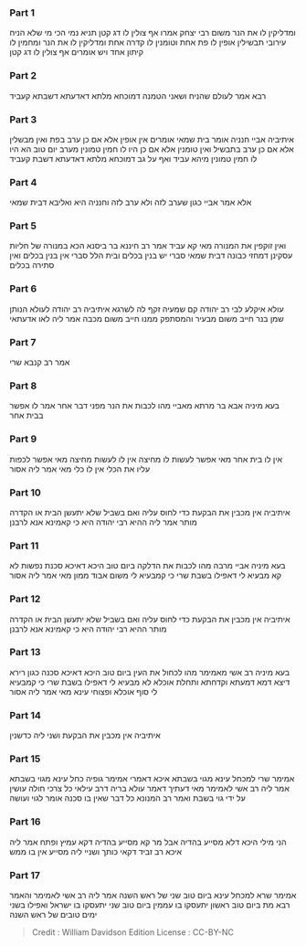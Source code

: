 
### Part 1
ומדליקין לו את הנר משום רבי יצחק אמרו אף צולין לו דג קטן תניא נמי הכי מי שלא הניח עירובי תבשילין אופין לו פת אחת וטומנין לו קדרה אחת ומדליקין לו את הנר ומחמין לו קיתון אחד ויש אומרים אף צולין לו דג קטן 

### Part 2
רבא אמר לעולם שהניח ושאני הטמנה דמוכחא מלתא דאדעתא דשבתא קעביד 

### Part 3
איתיביה אביי חנניה אומר בית שמאי אומרים אין אופין אלא אם כן ערב בפת ואין מבשלין אלא אם כן ערב בתבשיל ואין טומנין אלא אם כן היו לו חמין טמונין מערב יום טוב הא היו לו חמין טמונין מיהא עביד ואף על גב דמוכחא מלתא דאדעתא דשבת קעביד 

### Part 4
אלא אמר אביי כגון שערב לזה ולא ערב לזה וחנניה היא ואליבא דבית שמאי

### Part 5
ואין זוקפין את המנורה מאי קא עביד אמר רב חיננא בר ביסנא הכא במנורה של חליות עסקינן דמחזי כבונה דבית שמאי סברי יש בנין בכלים ובית הלל סברי אין בנין בכלים ואין סתירה בכלים 

### Part 6
עולא איקלע לבי רב יהודה קם שמעיה זקף לה לשרגא איתיביה רב יהודה לעולא הנותן שמן בנר חייב משום מבעיר והמסתפק ממנו חייב משום מכבה אמר ליה לאו אדעתאי 

### Part 7
אמר רב קנבא שרי 

### Part 8
בעא מיניה אבא בר מרתא מאביי מהו לכבות את הנר מפני דבר אחר אמר לו אפשר בבית אחר 

### Part 9
אין לו בית אחר מאי אפשר לעשות לו מחיצה אין לו לעשות מחיצה מאי אפשר לכפות עליו את הכלי אין לו כלי מאי אמר ליה אסור

### Part 10
איתיביה אין מכבין את הבקעת כדי לחוס עליה ואם בשביל שלא יתעשן הבית או הקדרה מותר אמר ליה ההיא רבי יהודה היא כי קאמינא אנא לרבנן 

### Part 11
בעא מיניה אביי מרבה מהו לכבות את הדלקה ביום טוב היכא דאיכא סכנת נפשות לא קא מבעיא לי דאפילו בשבת שרי כי קמבעיא לי משום אבוד ממון מאי אמר ליה אסור 

### Part 12
איתיביה אין מכבין את הבקעת כדי לחוס עליה ואם בשביל שלא יתעשן הבית או הקדרה מותר ההיא רבי יהודה היא כי קאמינא אנא לרבנן

### Part 13
בעא מיניה רב אשי מאמימר מהו לכחול את העין ביום טוב היכא דאיכא סכנה כגון רירא דיצא דמא דמעתא וקדחתא ותחלת אוכלא לא מבעיא לי דאפילו בשבת שרי כי קמבעיא לי סוף אוכלא ופצוחי עינא מאי אמר ליה אסור 

### Part 14
איתיביה אין מכבין את הבקעת ושני ליה כדשנין

### Part 15
אמימר שרי למכחל עינא מגוי בשבתא איכא דאמרי אמימר גופיה כחל עינא מגוי בשבתא אמר ליה רב אשי לאמימר מאי דעתיך דאמר עולא בריה דרב עילאי כל צרכי חולה עושין על ידי גוי בשבת ואמר רב המנונא כל דבר שאין בו סכנה אומר לגוי ועושה 

### Part 16
הני מילי היכא דלא מסייע בהדיה אבל מר קא מסייע בהדיה דקא עמיץ ופתח אמר ליה איכא רב זביד דקאי כותך ושניי ליה מסייע אין בו ממש 

### Part 17
אמימר שרא למכחל עינא ביום טוב שני של ראש השנה אמר ליה רב אשי לאמימר והאמר רבא מת ביום טוב ראשון יתעסקו בו עממין ביום טוב שני יתעסקו בו ישראל ואפילו בשני ימים טובים של ראש השנה 

>Credit : William Davidson Edition
>License : CC-BY-NC